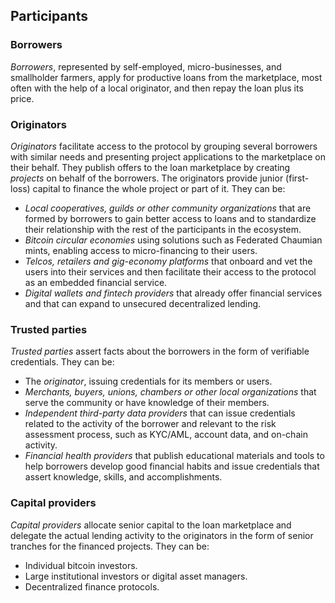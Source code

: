 ## Participants

### Borrowers

_Borrowers_, represented by self-employed, micro-businesses, and smallholder farmers, apply for productive loans from the marketplace, most often with the help of a local originator, and then repay the loan plus its price.

### Originators

_Originators_ facilitate access to the protocol by grouping several borrowers with similar needs and presenting project applications to the marketplace on their behalf. They publish offers to the loan marketplace by creating _projects_ on behalf of the borrowers. The originators provide junior (first-loss) capital to finance the whole project or part of it. They can be:

- _Local cooperatives, guilds or other community organizations_ that are formed by borrowers to gain better access to loans and to standardize their relationship with the rest of the participants in the ecosystem.
- _Bitcoin circular economies_ using solutions such as Federated Chaumian mints, enabling access to micro-financing to their users.
- _Telcos, retailers and gig-economy platforms_ that onboard and vet the users into their services and then facilitate their access to the protocol as an embedded financial service.
- _Digital wallets and fintech providers_ that already offer financial services and that can expand to unsecured decentralized lending.

### Trusted parties

_Trusted parties_ assert facts about the borrowers in the form of verifiable credentials. They can be:

- The _originator_, issuing credentials for its members or users.
- _Merchants, buyers, unions, chambers or other local organizations_ that serve the community or have knowledge of their members.
- _Independent third-party data providers_ that can issue credentials related to the activity of the borrower and relevant to the risk assessment process, such as KYC/AML, account data, and on-chain activity.
- _Financial health providers_ that publish educational materials and tools to help borrowers develop good financial habits and issue credentials that assert knowledge, skills, and accomplishments.

### Capital providers

_Capital providers_ allocate senior capital to the loan marketplace and delegate the actual lending activity to the originators in the form of senior tranches for the financed projects. They can be:

- Individual bitcoin investors.
- Large institutional investors or digital asset managers.
- Decentralized finance protocols.

<div style="page-break-after: always;"></div>
